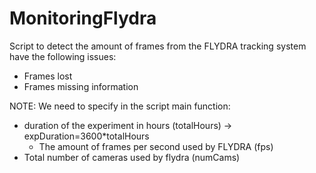 # MonitoringFlydra
Script to detect the amount of frames from the FLYDRA tracking system have the following issues:
  - Frames lost
  - Frames missing information

NOTE: We need to specify in the script main function:
  - duration of the experiment in hours (totalHours) -> expDuration=3600*totalHours
	- The amount of frames per second used by FLYDRA (fps)
  - Total number of cameras used by flydra (numCams)

